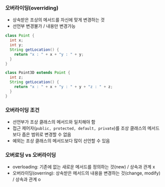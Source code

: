 ### 오버라이딩(overriding)

- 상속받은 조상의 메서드를 자신에 맞게 변경하는 것
- 선언부 변경불가 / 내용만 변경가능

```java
class Point {
  int x;
  int y;
  String getLocation() {
    return "x : " + x + "y : " + y;
  }
}

class Point3D extends Point {
  int z;
  String getLocation() {
    return "x : " + x + "y : " + y + "z : " + z;
  }
}
```

### 오버라이딩 조건

- 선언부가 조상 클래스의 메서드와 일치해야 함
- 접근 제어자(`public, protected, default, private`)를 조상 클래스의 메서드보다 좁은 범위로 변경할 수 없음
- 예외는 조상 클래스의 메서드보다 많이 선언할 수 있음

### 오버로딩 vs 오버라이딩

- overloading: 기존에 없는 새로운 메서드를 정의하는 것(new) / 상속과 관계 x
- 오버라이딩(overring): 상속받은 메서드의 내용을 변경하는 것(change, modify) / 상속과 관계 o

